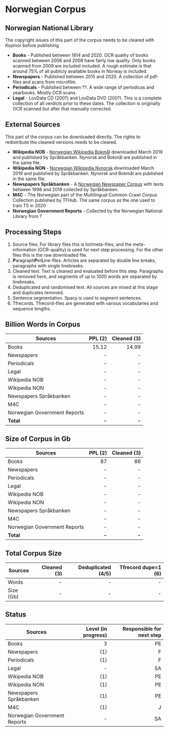 # Norwegian Corpus

## Norwegian National Library
The copyright issues of this part of the corpus needs to be cleared with Kopinor before publishing
* **Books** - Published between 1814 and 2020. OCR quality of books scanned between 2006 and 2008 have fairly low quality. Only books scanned from 2009 are included included. A rough estimate is that around 75% of all publicly available books in Norway is included.
* **Newspapers** - Published between 2015 and 2020. A collection of pdf-files and scans from microfilm.
* **Periodicals** - Published between ??. A wide range of periodicas and yearbooks. Mostly OCR scans.
* **Legal** - LovData CD (200?) and LovData DVD (200?). This is a complete collection of all verdicts prior to these dates. The collection is originally OCR scanned but after that manually corrected.


## External Sources
This part of the corpus can be downloaded directly. The rights to redistribute the cleaned versions needs to be cleared.
* **Wikipedia NOB** - [Norwegian Wikipedia Bokmål](https://www.nb.no/sprakbanken/ressurskatalog/oai-nb-no-sbr-50/) downloaded March 2019 and published by Språkbanken. Nynorsk and Bokmål are published in the same file.
* **Wikipedia NON** - [Norwegian Wikipedia Nynorsk](https://www.nb.no/sprakbanken/ressurskatalog/oai-nb-no-sbr-50/) downloaded March 2019 and published by Språkbanken. Nynorsk and Bokmål are published in the same file.
* **Newspapers Språkbanken** - A [Norwegian Newspaper Corpus](https://www.nb.no/sprakbanken/en/resource-catalogue/oai-nb-no-sbr-4/) with texts between 1998 and 2019 collected by Språkbanken. 
* **M4C** - The Norwegian part of the Multilingual Common Crawl Corpus Collection published by TFHub. The same corpus as the one used to train T5 in 2020
* **Norwegian Government Reports** - Collected by the Norwegian National Library from ?


## Processing Steps
1. Source files. For library files this is txt/meta-files, and the meta-information (OCR-quality) is used for next step processing. For the other files this is the raw downloaded file.
2. **P**aragraph**P**er**L**ine-files. Articles are separated by double line breaks, paragraphs with single linebreaks.
3. Cleaned text. Text is cleaned and evaluated before this step. Paragraphs is removed here, and segments of up to 1000 words are separated by linebreaks.
4. Deduplicated and randomised text. All sources are mixed at this stage and duplicates removed.
5. Sentence segmentation. Spacy is used to segment sentences.
6. Tfrecords. Tfrecord-files are generated with various vocabularies and sequence lengths.


## Billion Words in Corpus
| Sources  |  PPL (2) | Cleaned (3) |
| -------- |  -----:|  -----:| 
| Books  | 15.12 | 14.99 | 
| Newspapers | - | - | 
| Periodicals  | - |  - |
| Legal  | - |  - |
| Wikipedia NOB  | - |  - | 
| Wikipedia NON  | - |  - | 
| Newspapers Språkbanken | - |  - |
| M4C  | - |  - | 
| Norwegian Government Reports  | - |  - | 
| **Total**  |**-** |  **-** |


## Size of Corpus in Gb
| Sources  |  PPL (2) | Cleaned (3) |
| -------- |  -----:|  -----:| 
| Books  | 87 | 86 | 
| Newspapers | - | - | 
| Periodicals  | - |  - |
| Legal  | - |  - |
| Wikipedia NOB  | - |  - | 
| Wikipedia NON  | - |  - | 
| Newspapers Språkbanken | - |  - |
| M4C  | - |  - | 
| Norwegian Government Reports  | - |  - | 
| **Total**  |**-** |  **-** |


## Total Corpus Size
| Sources  |  Cleaned (3) | Deduplicated (4/5) | Tfrecord dupe=1 (6) |
| -------- |  -----:|  -----:| -----:| 
| Words  | - | - | - | 
| Size (Gb) | - | - | - |


## Status
| Sources  |  Level (in progress) | Responsible for next step |
| -------- |  -----:|  -----:| 
| Books  | 3 | PE | 
| Newspapers | (1) | F | 
| Periodicals  | (1) |  F |
| Legal  | - |  SA |
| Wikipedia NOB  | (1) |  PE | 
| Wikipedia NON  | (1) |  PE | 
| Newspapers Språkbanken | (1) |  PE |
| M4C  | (1) |  J | 
| Norwegian Government Reports  | - |  SA | 



